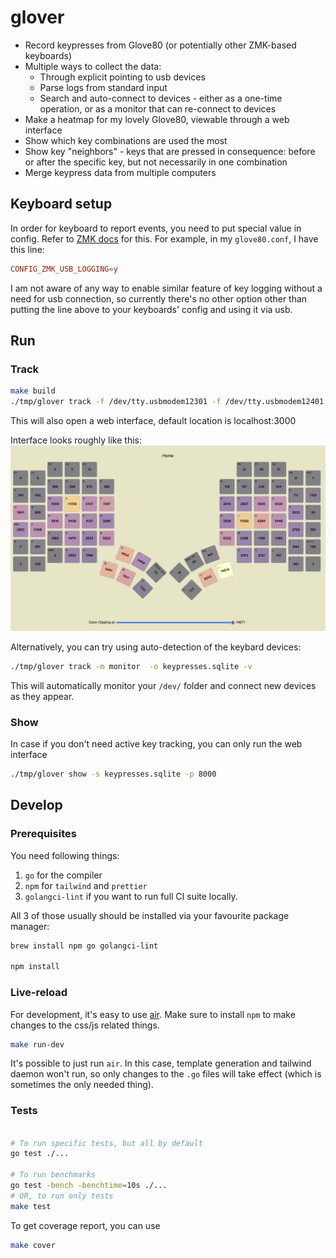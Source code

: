# glover

- Record keypresses from Glove80 (or potentially other ZMK-based keyboards)
- Multiple ways to collect the data:
  - Through explicit pointing to usb devices
  - Parse logs from standard input
  - Search and auto-connect to devices - either as a one-time operation, or as a monitor that can re-connect to devices
- Make a heatmap for my lovely Glove80, viewable through a web interface
- Show which key combinations are used the most
- Show key "neighbors" - keys that are pressed in consequence: before or after the specific key, but not necessarily in one combination
- Merge keypress data from multiple computers

## Keyboard setup

In order for keyboard to report events, you need to put special value in config.
Refer to [ZMK docs](https://zmk.dev/docs/development/usb-logging#enabling-logging-on-older-boards)
for this. For example, in my `glove80.conf`, I have this line:

```conf
CONFIG_ZMK_USB_LOGGING=y
```

I am not aware of any way to enable similar feature of key logging without
a need for usb connection, so currently there's no other option other than
putting the line above to your keyboards' config and using it via usb.

## Run

### Track

```bash
make build
./tmp/glover track -f /dev/tty.usbmodem12301 -f /dev/tty.usbmodem12401 -o keypresses.sqlite -v
```

This will also open a web interface, default location is localhost:3000

Interface looks roughly like this:
![preview](img/preview.png)

Alternatively, you can try using auto-detection of the keybard devices:

```bash
./tmp/glover track -m monitor  -o keypresses.sqlite -v
```

This will automatically monitor your `/dev/` folder and connect new devices as they appear.

### Show

In case if you don't need active key tracking, you can only run the web interface

```bash
./tmp/glover show -s keypresses.sqlite -p 8000
```

## Develop

### Prerequisites

You need following things:

1. `go` for the compiler
2. `npm` for `tailwind` and `prettier`
3. `golangci-lint` if you want to run full CI suite locally.

All 3 of those usually should be installed via your favourite package manager:

```bash
brew install npm go golangci-lint

npm install
```

### Live-reload

For development, it's easy to use [air](https://github.com/air-verse/air). Make sure to install `npm` to make changes
to the css/js related things.

```bash
make run-dev
```

It's possible to just run `air`. In this case, template generation and tailwind daemon won't run, so only changes to the `.go` files will take effect (which is sometimes the only needed thing).

### Tests

```bash

# To run specific tests, but all by default
go test ./...

# To run benchmarks
go test -bench -benchtime=10s ./...
# OR, to run only tests
make test
```

To get coverage report, you can use

```bash
make cover
```
